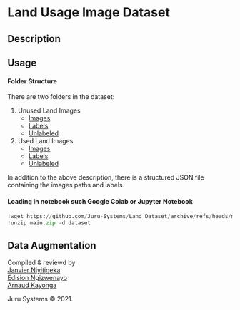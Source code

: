 # Land Usage Image Dataset
## Description

## Usage
#### Folder Structure
There are two folders in the dataset:
1. Unused Land Images
    - [Images](Land_Dataset/tree/master/unused/images)
    - [Labels](Land_Dataset/tree/master/unused/unused/labels)
    - [Unlabeled](Land_Dataset/tree/master/unused/unused/unlabeled)
2. Used Land Images
    - [Images](Land_Dataset/tree/master/unused/used/images)
    - [Labels](Land_Dataset/tree/master/unused/used/labels)
    - [Unlabeled](Land_Dataset/tree/master/unused/used/unlabeled)

In addition to the above description, there is a structured JSON file containing the images paths and labels.

#### Loading in notebook such Google Colab or Jupyter Notebook
```python
!wget https://github.com/Juru-Systems/Land_Dataset/archive/refs/heads/main.zip
!unzip main.zip -d dataset
```

## Data Augmentation




Compiled & reviewd by \
[Janvier Niyitigeka](https://github.com/Eng-Janvier)\
[Edision Ngizwenayo](https://github.com/cavaniv12345)\
[Arnaud Kayonga](https://github.com/agent87)

Juru Systems © 2021.
